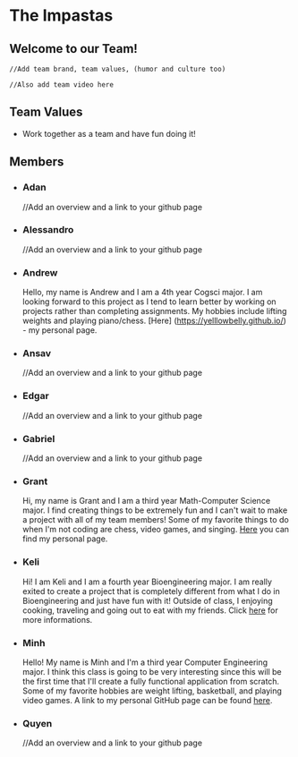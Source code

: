 # The Impastas

## Welcome to our Team!

    //Add team brand, team values, (humor and culture too)

    //Also add team video here

## Team Values
- Work together as a team and have fun doing it!

## Members

- ### Adan
  //Add an overview and a link to your github page

- ### Alessandro
  //Add an overview and a link to your github page

- ### Andrew
  Hello, my name is Andrew and I am a 4th year Cogsci major. I am looking forward to this project as I tend to learn better by working on projects rather
  than completing assignments. My hobbies include lifting weights and playing piano/chess. [Here] (https://yelllowbelly.github.io/) - my personal page.

- ### Ansav
  //Add an overview and a link to your github page

- ### Edgar
  //Add an overview and a link to your github page

- ### Gabriel
  //Add an overview and a link to your github page

- ### Grant
  Hi, my name is Grant and I am a third year Math-Computer Science major. I find creating things to be extremely fun and I can't wait to make a project with all of my team members! Some of my favorite things to do when I'm not coding are chess, video games, and singing. [Here](https://grantduntugan.github.io/GitHub-Pages/) you can find my personal page.

- ### Keli
    Hi! I am Keli and I am a fourth year Bioengineering major. I am really exited to create a project that is completely different from what I do in Bioengineering and just have fun with it! Outside of class, I enjoying cooking, traveling and going out to eat with my friends. Click [here](https://keli214.github.io/UserPage/) for more informations. 

- ### Minh
  Hello! My name is Minh and I'm a third year Computer Engineering major. I think this class is going to be very interesting since this will be the first time that I'll create a fully functional application from scratch. Some of my favorite hobbies are weight lifting, basketball, and playing video games. A link to my personal GitHub page can be found [here](https://minhdinh901.github.io/GitHub-Pages-Project/).

- ### Quyen
  //Add an overview and a link to your github page
